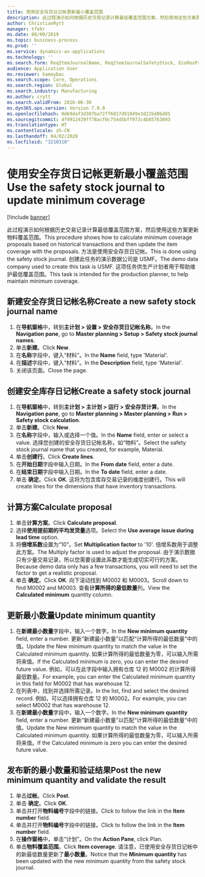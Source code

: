 ```yaml
---
title: 使用安全存货日记帐更新最小覆盖范围
description: 此过程演示如何根据历史交易记录计算最低覆盖范围方案，然后使用这些方案更新物料覆盖范围。
author: ChristianRytt
manager: tfehr
ms.date: 08/09/2019
ms.topic: business-process
ms.prod: ''
ms.service: dynamics-ax-applications
ms.technology: ''
ms.search.form: ReqItemJournalName, ReqItemJournalSafetyStock, EcoResProductInformationDialog, EcoResProductDetailsExtended, ReqItemTable
audience: Application User
ms.reviewer: kamaybac
ms.search.scope: Core, Operations
ms.search.region: Global
ms.search.industry: Manufacturing
ms.author: crytt
ms.search.validFrom: 2016-06-30
ms.dyn365.ops.version: Version 7.0.0
ms.openlocfilehash: 0d69daf3d307ba72ff6017d91849e3d22bd0bd85
ms.sourcegitcommit: 4f9912439ff78acf0c754d5bff972c4b85763093
ms.translationtype: HT
ms.contentlocale: zh-CN
ms.lasthandoff: 04/02/2020
ms.locfileid: "3210310"
---
```

# <a name="use-the-safety-stock-journal-to-update-minimum-coverage"></a><span data-ttu-id="38287-103">使用安全存货日记帐更新最小覆盖范围</span><span class="sxs-lookup"><span data-stu-id="38287-103">Use the safety stock journal to update minimum coverage</span></span>

[!include [banner](../../includes/banner.md)]

<span data-ttu-id="38287-104">此过程演示如何根据历史交易记录计算最低覆盖范围方案，然后使用这些方案更新物料覆盖范围。</span><span class="sxs-lookup"><span data-stu-id="38287-104">This procedure shows how to calculate minimum coverage proposals based on historical transactions and then update the item coverage with the proposals.</span></span> <span data-ttu-id="38287-105">方法是使用安全存货日记帐。</span><span class="sxs-lookup"><span data-stu-id="38287-105">This is done using the safety stock journal.</span></span> <span data-ttu-id="38287-106">创建此任务的演示数据公司是 USMF。</span><span class="sxs-lookup"><span data-stu-id="38287-106">The demo data company used to create this task is USMF.</span></span> <span data-ttu-id="38287-107">这项任务供生产计划者用于帮助维护最低覆盖范围。</span><span class="sxs-lookup"><span data-stu-id="38287-107">This task is intended for the production planner, to help maintain minimum coverage.</span></span>


## <a name="create-a-new-safety-stock-journal-name"></a><span data-ttu-id="38287-108">新建安全存货日记帐名称</span><span class="sxs-lookup"><span data-stu-id="38287-108">Create a new safety stock journal name</span></span>
1. <span data-ttu-id="38287-109">在**导航窗格**中，转到**主计划 > 设置 > 安全存货日记帐名称**。</span><span class="sxs-lookup"><span data-stu-id="38287-109">In the **Navigation pane**, go to **Master planning > Setup > Safety stock journal names**.</span></span>
2. <span data-ttu-id="38287-110">单击**新建**。</span><span class="sxs-lookup"><span data-stu-id="38287-110">Click **New**.</span></span>
3. <span data-ttu-id="38287-111">在**名称**字段中，键入“材料”。</span><span class="sxs-lookup"><span data-stu-id="38287-111">In the **Name** field, type 'Material'.</span></span>
4. <span data-ttu-id="38287-112">在**描述**字段中，键入“材料”。</span><span class="sxs-lookup"><span data-stu-id="38287-112">In the **Description** field, type 'Material'.</span></span>
5. <span data-ttu-id="38287-113">关闭该页面。</span><span class="sxs-lookup"><span data-stu-id="38287-113">Close the page.</span></span>

## <a name="create-a-safety-stock-journal"></a><span data-ttu-id="38287-114">创建安全库存日记帐</span><span class="sxs-lookup"><span data-stu-id="38287-114">Create a safety stock journal</span></span>
1. <span data-ttu-id="38287-115">在**导航窗格**中，转到**主计划 > 主计划 > 运行 > 安全存货计算**。</span><span class="sxs-lookup"><span data-stu-id="38287-115">In the **Navigation pane**, go to **Master planning > Master planning > Run > Safety stock calculation**.</span></span>
2. <span data-ttu-id="38287-116">单击**新建**。</span><span class="sxs-lookup"><span data-stu-id="38287-116">Click **New**.</span></span>
3. <span data-ttu-id="38287-117">在**名称**字段中，输入或选择一个值。</span><span class="sxs-lookup"><span data-stu-id="38287-117">In the **Name** field, enter or select a value.</span></span> <span data-ttu-id="38287-118">选择您创建的安全存货日记帐名称，如“物料”。</span><span class="sxs-lookup"><span data-stu-id="38287-118">Select the safety stock journal name that you created, for example, Material.</span></span>  
4. <span data-ttu-id="38287-119">单击**创建行**。</span><span class="sxs-lookup"><span data-stu-id="38287-119">Click **Create lines**.</span></span>
5. <span data-ttu-id="38287-120">在**开始日期**字段中输入日期。</span><span class="sxs-lookup"><span data-stu-id="38287-120">In the **From date** field, enter a date.</span></span>  
6. <span data-ttu-id="38287-121">在**结束日期**字段中输入日期。</span><span class="sxs-lookup"><span data-stu-id="38287-121">In the **To date** field, enter a date.</span></span>
7. <span data-ttu-id="38287-122">单击 **确定**。</span><span class="sxs-lookup"><span data-stu-id="38287-122">Click **OK**.</span></span> <span data-ttu-id="38287-123">这将为包含库存交易记录的维度创建行。</span><span class="sxs-lookup"><span data-stu-id="38287-123">This will create lines for the dimensions that have inventory transactions.</span></span>  

## <a name="calculate-proposal"></a><span data-ttu-id="38287-124">计算方案</span><span class="sxs-lookup"><span data-stu-id="38287-124">Calculate proposal</span></span>
1. <span data-ttu-id="38287-125">单击**计算方案**。</span><span class="sxs-lookup"><span data-stu-id="38287-125">Click **Calculate proposal**.</span></span>
2. <span data-ttu-id="38287-126">选择**使用提前期的平均发货量**选项。</span><span class="sxs-lookup"><span data-stu-id="38287-126">Select the **Use average issue during lead time** option.</span></span>
3. <span data-ttu-id="38287-127">将**倍增系数**设置为“10”。</span><span class="sxs-lookup"><span data-stu-id="38287-127">Set **Multiplication factor** to '10'.</span></span> <span data-ttu-id="38287-128">倍增系数用于调整此方案。</span><span class="sxs-lookup"><span data-stu-id="38287-128">The Multiply factor is used to adjust the proposal.</span></span> <span data-ttu-id="38287-129">由于演示数据只有少量交易记录，所以您需要设置此系数才能生成切实可行的方案。</span><span class="sxs-lookup"><span data-stu-id="38287-129">Because demo data only has a few transactions, you will need to set the factor to get a realistic proposal.</span></span>  
4. <span data-ttu-id="38287-130">单击 **确定**。</span><span class="sxs-lookup"><span data-stu-id="38287-130">Click **OK**.</span></span> <span data-ttu-id="38287-131">向下滚动找到 M0002 和 M0003。</span><span class="sxs-lookup"><span data-stu-id="38287-131">Scroll down to find M0002 and M0003.</span></span> <span data-ttu-id="38287-132">查看**计算所得的最低数量**列。</span><span class="sxs-lookup"><span data-stu-id="38287-132">View the **Calculated minimum** quantity column.</span></span>   

## <a name="update-minimum-quantity"></a><span data-ttu-id="38287-133">更新最小数量</span><span class="sxs-lookup"><span data-stu-id="38287-133">Update minimum quantity</span></span>
1. <span data-ttu-id="38287-134">在**新建最小数量**字段中，输入一个数字。</span><span class="sxs-lookup"><span data-stu-id="38287-134">In the **New minimum quantity** field, enter a number.</span></span> <span data-ttu-id="38287-135">更新“新建最小数量”以匹配“计算所得的最低数量”中的值。</span><span class="sxs-lookup"><span data-stu-id="38287-135">Update the New minimum quantity to match the value in the Calculated minimum quantity.</span></span> <span data-ttu-id="38287-136">如果计算所得的最低数量为零，可以输入所需将来值。</span><span class="sxs-lookup"><span data-stu-id="38287-136">If the Calculated minimum is zero,  you can enter the desired future value.</span></span> <span data-ttu-id="38287-137">例如，可以在此字段中输入拥有仓库 12 的 M0002 的计算所得最低数量。</span><span class="sxs-lookup"><span data-stu-id="38287-137">For example, you can enter the Calculated minimum quantity in this field for M0002 that has warehouse 12.</span></span>  
2. <span data-ttu-id="38287-138">在列表中，找到并选择所需记录。</span><span class="sxs-lookup"><span data-stu-id="38287-138">In the list, find and select the desired record.</span></span> <span data-ttu-id="38287-139">例如，可以选择拥有仓库 12 的 M0002。</span><span class="sxs-lookup"><span data-stu-id="38287-139">For example, you can select M0002 that has warehouse 12.</span></span>  
3. <span data-ttu-id="38287-140">在**新建最小数量**字段中，输入一个数字。</span><span class="sxs-lookup"><span data-stu-id="38287-140">In the **New minimum quantity** field, enter a number.</span></span> <span data-ttu-id="38287-141">更新“新建最小数量”以匹配“计算所得的最低数量”中的值。</span><span class="sxs-lookup"><span data-stu-id="38287-141">Update the New minimum quantity to match the value in the Calculated minimum quantity.</span></span> <span data-ttu-id="38287-142">如果计算所得的最低数量为零，可以输入所需将来值。</span><span class="sxs-lookup"><span data-stu-id="38287-142">If the Calculated minimum is zero you can enter the desired future value.</span></span>  

## <a name="post-the-new-minimum-quantity-and-validate-the-result"></a><span data-ttu-id="38287-143">发布新的最小数量和验证结果</span><span class="sxs-lookup"><span data-stu-id="38287-143">Post the new minimum quantity and validate the result</span></span>
1. <span data-ttu-id="38287-144">单击**过帐**。</span><span class="sxs-lookup"><span data-stu-id="38287-144">Click **Post**.</span></span>
2. <span data-ttu-id="38287-145">单击 **确定**。</span><span class="sxs-lookup"><span data-stu-id="38287-145">Click **OK**.</span></span>
3. <span data-ttu-id="38287-146">单击并打开**物料编号**字段中的链接。</span><span class="sxs-lookup"><span data-stu-id="38287-146">Click to follow the link in the **Item number** field.</span></span>
4. <span data-ttu-id="38287-147">单击并打开**物料编号**字段中的链接。</span><span class="sxs-lookup"><span data-stu-id="38287-147">Click to follow the link in the **Item number** field.</span></span>
5. <span data-ttu-id="38287-148">在**操作窗格**中，单击“计划”。</span><span class="sxs-lookup"><span data-stu-id="38287-148">On the **Action Pane**, click Plan.</span></span>
6. <span data-ttu-id="38287-149">单击**物料覆盖范围**。</span><span class="sxs-lookup"><span data-stu-id="38287-149">Click **Item coverage**.</span></span> <span data-ttu-id="38287-150">请注意，已使用安全存货日记帐中的新最低数量更新了**最小数量**。</span><span class="sxs-lookup"><span data-stu-id="38287-150">Notice that the **Minimum quantity** has been updated with the new minimum quantity from the safety stock journal.</span></span>  

